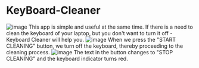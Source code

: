 # KeyBoard-Cleaner
![image](https://github.com/onemarc/Keyboard-Cleaner/assets/110691813/b30a28fc-b558-47c7-895a-e7f98da62278)
This app is simple and useful at the same time. If there is a need to clean the keyboard of your laptop, but you don't want to turn it off - Keyboard Cleaner will help you.
![image](https://github.com/onemarc/Keyboard-Cleaner/assets/110691813/c918501d-dbd8-47ff-94cd-55f2210604b4)
When we press the "START CLEANING" button, we turn off the keyboard, thereby proceeding to the cleaning process.
![image](https://github.com/onemarc/Keyboard-Cleaner/assets/110691813/e6dfafc8-9c56-4c0a-8335-b5ee3caaf420)
The text in the button changes to "STOP CLEANING" and the keyboard indicator turns red.
